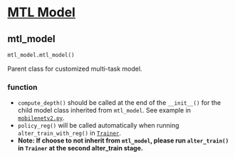 # [MTL Model](https://github.com/zhanglijun95/AutoMTL/blob/main/APIs/mtl_model.py)
## mtl_model
```python
mtl_model.mtl_model()
```

Parent class for customized multi-task model.

### function
* `compute_depth()` should be called at the end of the `__init__()` for the child model class inherited from `mtl_model`. See example in [`mobilenetv2.py`](https://github.com/zhanglijun95/AutoMTL/blob/main/APIs/mobilenetv2.py).
* `policy_reg()` will be called automatically when running `alter_train_with_reg()` in [`Trainer`](https://github.com/zhanglijun95/AutoMTL/blob/main/framework/trainer.py).
* **Note: If choose to not inherit from `mtl_model`, please run `alter_train()` in `Trainer` at the second alter_train stage.**
